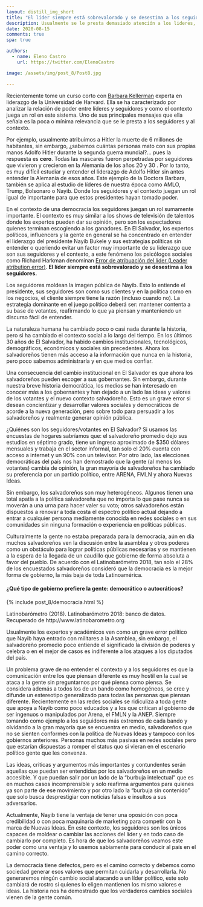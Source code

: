 ```yaml
---
layout: distill_img_short
title: "El líder siempre está sobrevalorado y se desestima a los seguidores"
description: Usualmente se le presta demasiado atención a los lideres, dejando afuera del análisis social a los seguidores y el contexto.
date: 2020-08-15
comments: true
spa: true

authors:
  - name: Eleno Castro
    url: https://twitter.com/ElenoCastro

image: /assets/img/post_8/Post8.jpg

---
```

<p class="first-p"><span class="first-word">R</span>ecientemente tome un curso corto con <a href="https://barbarakellerman.com/" target="blank">Barbara Kellerman</a> experta en liderazgo de la Universidad de Harvard. Ella se ha caracterizado por analizar la relación de poder entre líderes y seguidores y como el contexto juega un rol en este sistema. Uno de sus principales mensajes que ella señala es la poca o mínima relevancia que se le presta a los seguidores y al contexto. </p>

Por ejemplo, usualmente atribuimos a Hitler la muerte de 6 millones de habitantes, sin embargo, ¿sabemos cuántas personas mato con sus propias manos Adolfo Hitler durante la segunda guerra mundial?… pues la respuesta es <b>cero</b>. Todas las mascares fueron perpetradas por seguidores que vivieron y crecieron en la Alemania de los años 20 y 30 . Por lo tanto, es muy difícil estudiar y entender el liderazgo de Adolfo Hitler sin antes entender la Alemania de esos años. Este ejemplo de la Doctora Barbara, también se aplica al estudio de líderes de nuestra época como AMLO, Trump, Bolsonaro o Nayib. Donde los seguidores y el contexto juegan un rol igual de importante para que estos presidentes hayan tomado poder.

En el contexto de una democracia los seguidores juegan un rol sumamente importante. El contexto es muy similar a los shows de televisión de talentos donde los expertos pueden dar su opinión, pero son los espectadores quienes terminan escogiendo a los ganadores. En El Salvador, los expertos políticos, influencers y la gente en general se ha concentrado en entender el liderazgo del presidente Nayib Bukele y sus estrategias políticas sin entender o queriendo evitar un factor muy importante de su liderazgo que son sus seguidores y el contexto, a este fenómeno los psicólogos sociales como Richard Harkman denominan <a href = "https://www.apa.org/science/about/psa/2004/06/hackman" target= "blank">Error de atribuación del líder (Leader atribution error)</a>. <b>El líder siempre está sobrevalorado y se desestima a los seguidores.</b>

Los seguidores moldean la imagen pública de Nayib. Esto lo entiende el presidente, sus seguidores son como sus clientes y en la política como en los negocios, el cliente siempre tiene la razón (incluso cuando no). La estrategia dominante en el juego político deberá ser: mantener contenta a su base de votantes, reafirmando lo que ya piensan y manteniendo un discurso fácil de entender.

La naturaleza humana ha cambiado poco o casi nada durante la historia, pero si ha cambiado el contexto social a lo largo del tiempo. En los últimos 30 años de El Salvador, ha habido cambios institucionales, tecnológicos, demográficos, económicos y sociales sin precedentes. Ahora los salvadoreños tienen más acceso a la información que nunca en la historia, pero poco sabemos administrarla y en que medios confiar.

Una consecuencia del cambio institucional en El Salvador es que ahora los salvadoreños pueden escoger a sus gobernantes. Sin embargo, durante nuestra breve historia democrática, los medios se han interesado en conocer más a los gobernantes y han dejado a un lado las ideas y valores de los votantes y el nuevo contexto salvadoreño. Esto es un grave error si desean concientizar y desarrollar valores sociales y democráticos de acorde a la nueva generación, pero sobre todo para persuadir a los salvadoreños y realmente generar opinión pública.

¿Quiénes son los seguidores/votantes en El Salvador? Si usamos las encuestas de hogares sabríamos que: el salvadoreño promedio dejo sus estudios en séptimo grado, tiene un ingreso aproximado de $350 dólares mensuales y trabaja en el sector informal, tan solo el 20% cuenta con acceso a internet y un 90% con un televisor. Por otro lado, las elecciones democráticas del país nos han demostrado que la gente (al menos los votantes) cambia de opinión, la gran mayoría de salvadoreños ha cambiado su preferencia por un partido político, entre ARENA, FMLN y ahora Nuevas Ideas. 

Sin embargo, los salvadoreños son muy heterogéneos. Algunos tienen una total apatía a la política salvadoreña que no importa lo que pase nunca se moverán a una urna para hacer valer su voto; otros salvadoreños están dispuestos a renovar a toda costa el espectro político actual dejando a entrar a cualquier persona mediamente conocida en redes sociales o en sus comunidades sin ninguna formación o experiencia en políticas públicas. 

Culturalmente la gente no estaba preparada para la democracia, aún en día muchos salvadoreños ven la discusión entre la asamblea y otros poderes como un obstáculo para lograr políticas públicas necesarias y se mantienen a la espera de la llegada de un caudillo que gobierne de forma absoluta a favor del pueblo. De acuerdo con el Latinobarómetro 2018, tan solo el 28% de los encuestados salvadoreños consideró que la democracia es la mejor forma de gobierno, la más baja de toda Latinoamérica.

#### ¿Qué tipo de gobierno prefiere la gente: democrático o autocráticos?
{% include post_8/democracia.html %}
<div class="caption">
   Latinobarómetro (2018). Latinobarómetro 2018: banco de datos. Recuperado de http://www.latinobarometro.org
</div>

Usualmente los expertos y académicos ven como un grave error político que Nayib haya entrado con militares a la Asamblea, sin embargo, el salvadoreño promedio poco entiende el significado la división de poderes y celebra o en el mejor de casos es indiferente a los ataques a los diputados del país.

Un problema grave de no entender el contexto y a los seguidores es que la comunicación entre los que piensan diferente es muy hostil en la cual se ataca a la gente sin preguntarnos por qué piensa como piensa. Se considera además a todos los de un bando como homogéneos, se cree y difunde un estereotipo generalizado para todas las personas que piensan diferente. Recientemente en las redes sociales se ridiculiza a toda gente que apoya a Nayib como poco educados y a los que critican al gobierno de ser ingenuos o manipulados por Arena, el FMLN y la ANEP. Siempre tomando como ejemplo a los seguidores más extremos de cada bando y olvidando a la gran mayoría que se encuentra en medio, salvadoreños que no se sienten conformes con la política de Nuevas Ideas y tampoco con los gobiernos anteriores. Personas muchos más pasivas en redes sociales pero que estarían dispuestas a romper el status quo si vieran en el escenario político gente que les convenza.

Las ideas, criticas y argumentos más importantes y contundentes serán aquellas que puedan ser entendidas por los salvadoreños en un medio accesible. Y que puedan salir por un lado de la “burbuja intelectual” que es en muchos casos incomprensible y solo reafirma argumentos para quienes ya son parte de ese movimiento y por otro lado la “burbuja sin contenido” que solo busca desprestigiar con noticias falsas e insultos a sus adversarios.

Actualmente, Nayib tiene la ventaja de tener una oposición con poca credibilidad o con poca maquinaria de marketing para competir con la marca de Nuevas Ideas. En este contexto, los seguidores son los únicos capaces de moldear o cambiar las acciones del líder y en todo caso de cambiarlo por completo. Es hora de que los salvadoreños veamos este poder como una ventaja y lo usemos sabiamente para conducir al país en el camino correcto.

La democracia tiene defectos, pero es el camino correcto y debemos como sociedad generar esos valores que permitan cuidarla y desarrollarla. No generaremos ningún cambio social atacando a un líder político, este solo cambiará de rostro si quienes lo eligen mantienen los mismo valores e ideas. La historia nos ha demostrado que los verdaderos cambios sociales vienen de la gente común. 
